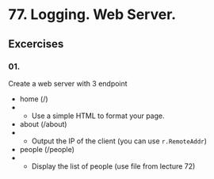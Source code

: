 # 77. Logging. Web Server.

## Excercises

### 01. 

Create a web server with 3 endpoint 
* home (/)
* * Use a simple HTML to format your page.
* about (/about)
* * Output the IP of the client (you can use `r.RemoteAddr`)
* people (/people)
* * Display the list of people (use file from lecture 72)

